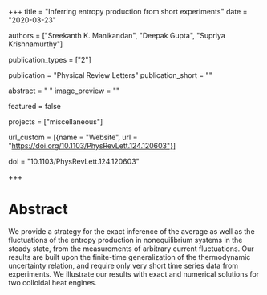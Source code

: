 +++
title = "Inferring entropy production from short experiments"
date = "2020-03-23"

authors = ["Sreekanth K. Manikandan", "Deepak Gupta", "Supriya Krishnamurthy"]

publication_types = ["2"]

publication = "Physical Review Letters"
publication_short = ""

abstract = " "
image_preview = ""

featured = false

projects = ["miscellaneous"]

url_custom = [{name = "Website", url = "https://doi.org/10.1103/PhysRevLett.124.120603"}]

doi = "10.1103/PhysRevLett.124.120603"

+++
# Abstract
We provide a strategy for the exact inference of the average as well as the fluctuations of the entropy production in nonequilibrium systems in the steady state, from the measurements of arbitrary current fluctuations. Our results are built upon the finite-time generalization of the thermodynamic uncertainty relation, and require only very short time series data from experiments. We illustrate our results with exact and numerical solutions for two colloidal heat engines.
